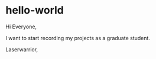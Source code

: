 # hello-world
Hi Everyone,

I want to start recording my projects as a graduate student.

Laserwarrior,

